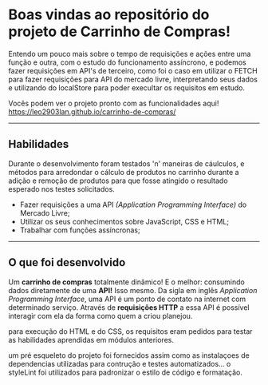 
# Boas vindas ao repositório do projeto de Carrinho de Compras!

Entendo um pouco mais sobre o tempo de requisições e ações entre uma função e outra, com o estudo do funcionamento assíncrono, e podemos fazer requisições em API's de terceiro, como foi o caso em utilizar o FETCH para fazer requisições para API do mercado livre, interpretando seus dados e utilizando do localStore para poder execultar os requisitos em estudo.

Vocês podem ver o projeto pronto com as funcionalidades aqui! https://leo2903lan.github.io/carrinho-de-compras/

---

## Habilidades

Durante o desenvolvimento foram testados 'n' maneiras de cáulculos, e métodos para arredondar o cálculo de produtos no carrinho durante a adição e remoção de produtos para que fosse atingido o resultado esperado nos testes solicitados.

- Fazer requisições a uma API *(Application Programming Interface)* do Mercado Livre;
- Utilizar os seus conhecimentos sobre JavaScript, CSS e HTML;
- Trabalhar com funções assíncronas;

---

## O que foi desenvolvido

Um **carrinho de compras** totalmente dinâmico! E o melhor: consumindo dados diretamente de uma **API!** Isso mesmo. Da sigla em inglês _Application Programming Interface_, uma API é um ponto de contato na internet com determinado serviço. Através de **requisições HTTP** a essa API é possível interagir com ela da forma como quem a criou planejou.

para execução do HTML e do CSS, os requisitos eram pedidos para testar as habilidades aprendidas em módulos anteriores.

um pré esqueleto do projeto foi fornecidos assim como as instalaçoes de dependencias utilizadas para contrução e testes automatizados... o styleLint foi utilizados para padronizar o estilo de código e formatação.

